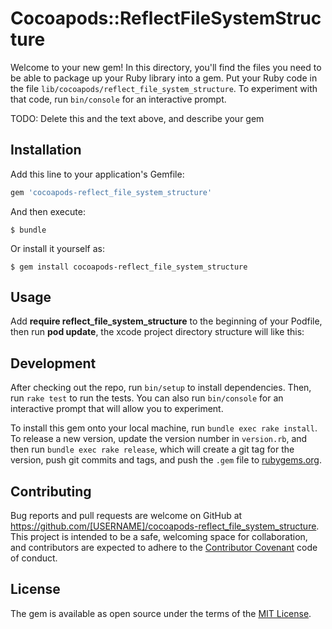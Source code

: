 # Cocoapods::ReflectFileSystemStructure

Welcome to your new gem! In this directory, you'll find the files you need to be able to package up your Ruby library into a gem. Put your Ruby code in the file `lib/cocoapods/reflect_file_system_structure`. To experiment with that code, run `bin/console` for an interactive prompt.

TODO: Delete this and the text above, and describe your gem

## Installation

Add this line to your application's Gemfile:

```ruby
gem 'cocoapods-reflect_file_system_structure'
```

And then execute:

    $ bundle

Or install it yourself as:

    $ gem install cocoapods-reflect_file_system_structure

## Usage

Add **require reflect_file_system_structure** to the beginning of your Podfile, then run **pod update**, the xcode project
directory structure will like this:



## Development

After checking out the repo, run `bin/setup` to install dependencies. Then, run `rake test` to run the tests. You can also run `bin/console` for an interactive prompt that will allow you to experiment.

To install this gem onto your local machine, run `bundle exec rake install`. To release a new version, update the version number in `version.rb`, and then run `bundle exec rake release`, which will create a git tag for the version, push git commits and tags, and push the `.gem` file to [rubygems.org](https://rubygems.org).

## Contributing

Bug reports and pull requests are welcome on GitHub at https://github.com/[USERNAME]/cocoapods-reflect_file_system_structure. This project is intended to be a safe, welcoming space for collaboration, and contributors are expected to adhere to the [Contributor Covenant](http://contributor-covenant.org) code of conduct.


## License

The gem is available as open source under the terms of the [MIT License](http://opensource.org/licenses/MIT).

